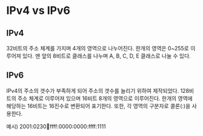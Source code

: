 # IPv4 vs IPv6

## IPv4
32비트의 주소 체계를 가지며 4개의 영역으로 나누어진다. 한개의 영역은 0~255로 이루어져 있다. 맨 앞의 8비트로 클래스를 나누며 A, B, C, D, E 클래스로 나눌 수 있다.

## IPv6
IPv4의 주소의 갯수가 부족하게 되어 주소의 갯수를 늘리기 위하여 제작되었다. 128비트의 주소 체계로 이루어져 있으며 16비트 8개의 영역으로 이루어진다. 한개의 영역에 해당하는 16비트는 16진수로 변환되어 표기한다. 또한, 각 영역의 구분자로 콜론(:)을 사용한다.

예시) 2001:0230:abcd:ffff:0000:0000:ffff:1111